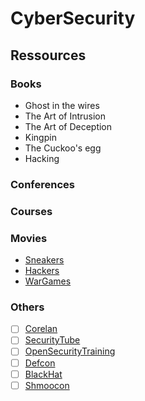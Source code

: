 # CyberSecurity

## Ressources
### Books
* Ghost in the wires
* The Art of Intrusion
* The Art of Deception
* Kingpin
* The Cuckoo's egg
* Hacking

### Conferences

### Courses

### Movies
* [Sneakers](https://www.imdb.com/title/tt0105435/)
* [Hackers](https://www.imdb.com/title/tt0113243/)
* [WarGames](https://www.imdb.com/title/tt0086567/)

### Others
- [ ] [Corelan](https://www.corelan.be/)
- [ ] [SecurityTube](http://www.securitytube.net/)
- [ ] [OpenSecurityTraining](https://opensecuritytraining.info/)
- [ ] [Defcon](https://defcon.org/)
- [ ] [BlackHat](https://blackhat.com/)
- [ ] [Shmoocon](https://shmoocon.org/)
